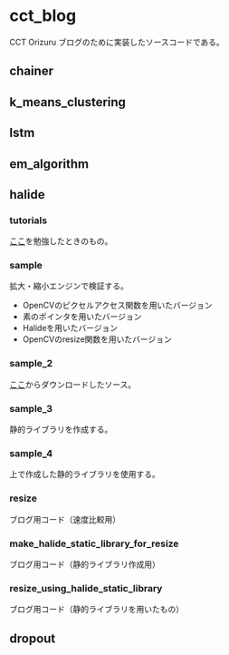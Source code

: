 # cct_blog
CCT Orizuru ブログのために実装したソースコードである。
 
## chainer
## k_means_clustering
## lstm
## em_algorithm
## halide
### tutorials
[ここ](http://halide-lang.org/tutorials/tutorial_introduction.html)を勉強したときのもの。

### sample
拡大・縮小エンジンで検証する。
  - OpenCVのピクセルアクセス関数を用いたバージョン
  - 素のポインタを用いたバージョン
  - Halideを用いたバージョン
  - OpenCVのresize関数を用いたバージョン

### sample_2
  [ここ](https://github.com/halide/CVPR2015/blob/master/blur.cpp)からダウンロードしたソース。
  
### sample_3
  静的ライブラリを作成する。

### sample_4
  上で作成した静的ライブラリを使用する。

### resize
  ブログ用コード（速度比較用）

### make_halide_static_library_for_resize
  ブログ用コード（静的ライブラリ作成用）

### resize_using_halide_static_library
  ブログ用コード（静的ライブラリを用いたもの）

## dropout
  
